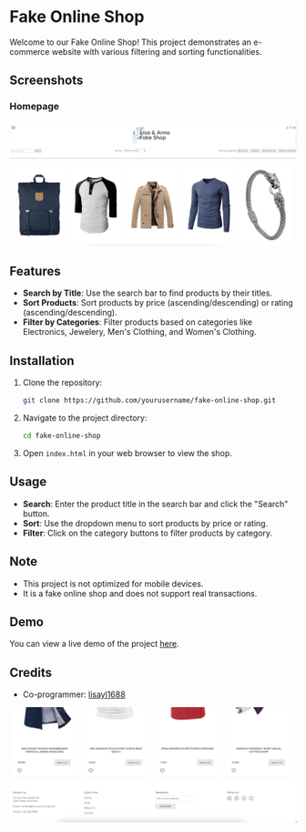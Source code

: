 # Fake Online Shop

Welcome to our Fake Online Shop! This project demonstrates an e-commerce website with various filtering and sorting functionalities.

## Screenshots

### Homepage

![Homepage Screenshot](/src/assets/Project_Fakeshop_Screenshot_1.png)

## Features

- **Search by Title**: Use the search bar to find products by their titles.
- **Sort Products**: Sort products by price (ascending/descending) or rating (ascending/descending).
- **Filter by Categories**: Filter products based on categories like Electronics, Jewelery, Men's Clothing, and Women's Clothing.

## Installation

1. Clone the repository:
   ```bash
   git clone https://github.com/yourusername/fake-online-shop.git
   ```
2. Navigate to the project directory:
   ```bash
   cd fake-online-shop
   ```
3. Open `index.html` in your web browser to view the shop.

## Usage

- **Search**: Enter the product title in the search bar and click the "Search" button.
- **Sort**: Use the dropdown menu to sort products by price or rating.
- **Filter**: Click on the category buttons to filter products by category.

## Note

- This project is not optimized for mobile devices.
- It is a fake online shop and does not support real transactions.

## Demo

You can view a live demo of the project [here](https://shakedown3000.github.io/project_fakeshop/).

## Credits

- Co-programmer: [lisayl1688](https://github.com/lisayl1688)

![Homepage Screenshot](/src/assets/Project_Fakeshop_Screenshot_2.png)
